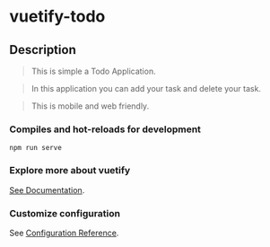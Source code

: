 # vuetify-todo

## Description
> This is simple a Todo Application.

> In this application you can add your task and delete your task.

> This is mobile and web friendly.


### Compiles and hot-reloads for development
```
npm run serve
```

### Explore more about vuetify
[See Documentation](https://vuetifyjs.com/en/getting-started/installation/).

### Customize configuration
See [Configuration Reference](https://cli.vuejs.org/config/).
